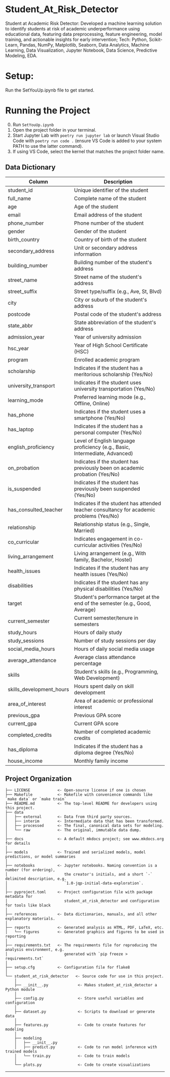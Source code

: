 # Student_At_Risk_Detector


Student at Academic Risk Detector: Developed a machine learning solution to identify students at risk of academic underperformance using educational data, featuring data preprocessing, feature engineering, model training, and actionable insights for early intervention; Tech: Python, Scikit-Learn, Pandas, NumPy, Matplotlib, Seaborn, Data Analytics, Machine Learning, Data Visualization, Jupyter Notebook, Data Science, Predictive Modeling, EDA.
# Setup:
Run the SetYouUp.ipynb file to get started.

# Running the Project
0. Run `SetYouUp.ipynb`
1. Open the project folder in your terminal.
2. Start Jupyter Lab with `poetry run jupyter lab` or launch Visual Studio Code with `poetry run code .` (ensure VS Code is added to your system PATH to use the latter command).
3. If using VS Code, select the kernel that matches the project folder name.

## Data Dictionary

| Column                   | Description                                                                                  |
|--------------------------|----------------------------------------------------------------------------------------------|
| student_id               | Unique identifier of the student                                                             |
| full_name                | Complete name of the student                                                                 |
| age                      | Age of the student                                                                           |
| email                    | Email address of the student                                                                 |
| phone_number             | Phone number of the student                                                                  |
| gender                   | Gender of the student                                                                        |
| birth_country            | Country of birth of the student                                                              |
| secondary_address        | Unit or secondary address information                                                        |
| building_number          | Building number of the student's address                                                     |
| street_name              | Street name of the student's address                                                         |
| street_suffix            | Street type/suffix (e.g., Ave, St, Blvd)                                                     |
| city                     | City or suburb of the student's address                                                      |
| postcode                 | Postal code of the student's address                                                         |
| state_abbr               | State abbreviation of the student's address                                                  |
| admission_year           | Year of university admission                                                                 |
| hsc_year                 | Year of High School Certificate (HSC)                                                        |
| program                  | Enrolled academic program                                                                    |
| scholarship              | Indicates if the student has a meritorious scholarship (Yes/No)                             |
| university_transport     | Indicates if the student uses university transportation (Yes/No)                             |
| learning_mode            | Preferred learning mode (e.g., Offline, Online)                                              |
| has_phone                | Indicates if the student uses a smartphone (Yes/No)                                          |
| has_laptop               | Indicates if the student has a personal computer (Yes/No)                                    |
| english_proficiency      | Level of English language proficiency (e.g., Basic, Intermediate, Advanced)                  |
| on_probation             | Indicates if the student has previously been on academic probation (Yes/No)                  |
| is_suspended             | Indicates if the student has previously been suspended (Yes/No)                              |
| has_consulted_teacher    | Indicates if the student has attended teacher consultancy for academic problems (Yes/No)     |
| relationship             | Relationship status (e.g., Single, Married)                                                  |
| co_curricular            | Indicates engagement in co-curricular activities (Yes/No)                                    |
| living_arrangement       | Living arrangement (e.g., With family, Bachelor, Hostel)                                     |
| health_issues            | Indicates if the student has any health issues (Yes/No)                                      |
| disabilities             | Indicates if the student has any physical disabilities (Yes/No)                              |
| target                   | Student's performance target at the end of the semester (e.g., Good, Average)                |
| current_semester         | Current semester/tenure in semesters                                                         |
| study_hours              | Hours of daily study                                                                         |
| study_sessions           | Number of study sessions per day                                                             |
| social_media_hours       | Hours of daily social media usage                                                            |
| average_attendance       | Average class attendance percentage                                                           |
| skills                   | Student's skills (e.g., Programming, Web Development)                                        |
| skills_development_hours | Hours spent daily on skill development                                                       |
| area_of_interest         | Area of academic or professional interest                                                    |
| previous_gpa             | Previous GPA score                                                                           |
| current_gpa              | Current GPA score                                                                            |
| completed_credits        | Number of completed academic credits                                                         |
| has_diploma              | Indicates if the student has a diploma degree (Yes/No)                                      |
| house_income             | Monthly family income                                                                        |
## Project Organization

```
├── LICENSE            <- Open-source license if one is chosen
├── Makefile           <- Makefile with convenience commands like `make data` or `make train`
├── README.md          <- The top-level README for developers using this project.
├── data
│   ├── external       <- Data from third party sources.
│   ├── interim        <- Intermediate data that has been transformed.
│   ├── processed      <- The final, canonical data sets for modeling.
│   └── raw            <- The original, immutable data dump.
│
├── docs               <- A default mkdocs project; see www.mkdocs.org for details
│
├── models             <- Trained and serialized models, model predictions, or model summaries
│
├── notebooks          <- Jupyter notebooks. Naming convention is a number (for ordering),
│                         the creator's initials, and a short `-` delimited description, e.g.
│                         `1.0-jqp-initial-data-exploration`.
│
├── pyproject.toml     <- Project configuration file with package metadata for 
│                         student_at_risk_detector and configuration for tools like black
│
├── references         <- Data dictionaries, manuals, and all other explanatory materials.
│
├── reports            <- Generated analysis as HTML, PDF, LaTeX, etc.
│   └── figures        <- Generated graphics and figures to be used in reporting
│
├── requirements.txt   <- The requirements file for reproducing the analysis environment, e.g.
│                         generated with `pip freeze > requirements.txt`
│
├── setup.cfg          <- Configuration file for flake8
│
└── student_at_risk_detector   <- Source code for use in this project.
    │
    ├── __init__.py             <- Makes student_at_risk_detector a Python module
    │
    ├── config.py               <- Store useful variables and configuration
    │
    ├── dataset.py              <- Scripts to download or generate data
    │
    ├── features.py             <- Code to create features for modeling
    │
    ├── modeling                
    │   ├── __init__.py 
    │   ├── predict.py          <- Code to run model inference with trained models          
    │   └── train.py            <- Code to train models
    │
    └── plots.py                <- Code to create visualizations
```

--------

